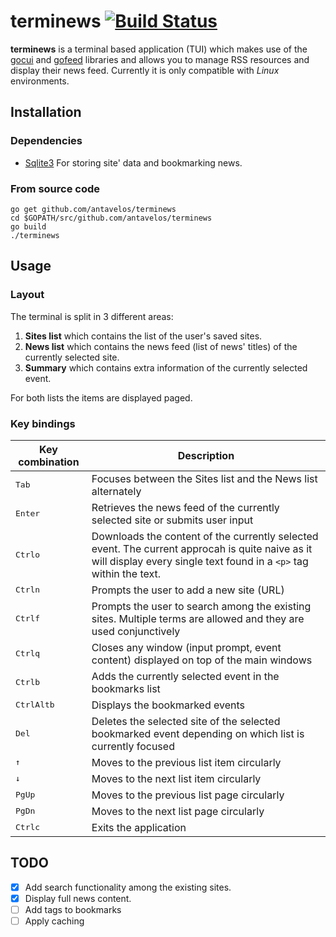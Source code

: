 # terminews [![Build Status](https://travis-ci.org/antavelos/terminews.svg?branch=master)](https://travis-ci.org/antavelos/terminews)

**terminews** is a terminal based application (TUI) which makes use of the [gocui](https://github.com/jroimartin/gocui) and [gofeed](https://github.com/mmcdole/gofeed) libraries and allows you to manage RSS resources and display their news feed. Currently it is only compatible with _Linux_ environments.


## Installation

### Dependencies

* [Sqlite3](https://www.sqlite.org/)
	For storing site' data and bookmarking news.

### From source code

    go get github.com/antavelos/terminews
	cd $GOPATH/src/github.com/antavelos/terminews
	go build
	./terminews


## Usage

### Layout
The terminal is split in 3 different areas:
1. **Sites list** which contains the list of the user's saved sites.
2. **News list** which contains the news feed (list of news' titles) of the currently selected site.
3. **Summary** which contains extra information of the currently selected event.

For both lists the items are displayed paged.

### Key bindings
 Key combination | Description
---|---
<kbd>Tab</kbd>|Focuses between the Sites list and the News list alternately
<kbd>Enter</kbd>|Retrieves the news feed of the currently selected site or submits user input
<kbd>Ctrl</kbd><kbd>o</kbd>|Downloads the content of the currently selected event. The current approcah is quite naive as it will display every single text found in a `<p>` tag within the text.
<kbd>Ctrl</kbd><kbd>n</kbd>|Prompts the user to add a new site (URL)
<kbd>Ctrl</kbd><kbd>f</kbd>|Prompts the user to search among the existing sites. Multiple terms are allowed and they are used conjunctively
<kbd>Ctrl</kbd><kbd>q</kbd>|Closes any window (input prompt, event content) displayed on top of the main windows
<kbd>Ctrl</kbd><kbd>b</kbd>|Adds the currently selected event in the bookmarks list
<kbd>Ctrl</kbd><kbd>Alt</kbd><kbd>b</kbd>|Displays the bookmarked events
<kbd>Del</kbd>|Deletes the selected site of the selected bookmarked event depending on which list is currently focused
<kbd>&uarr;</kbd>|Moves to the previous list item circularly
<kbd>&darr;</kbd>|Moves to the next list item circularly
<kbd>PgUp</kbd>|Moves to the previous list page circularly
<kbd>PgDn</kbd>|Moves to the next list page circularly
<kbd>Ctrl</kbd><kbd>c</kbd>|Exits the application


## TODO
- [x] Add search functionality among the existing sites.
- [x] Display full news content.
- [ ] Add tags to bookmarks
- [ ] Apply caching
